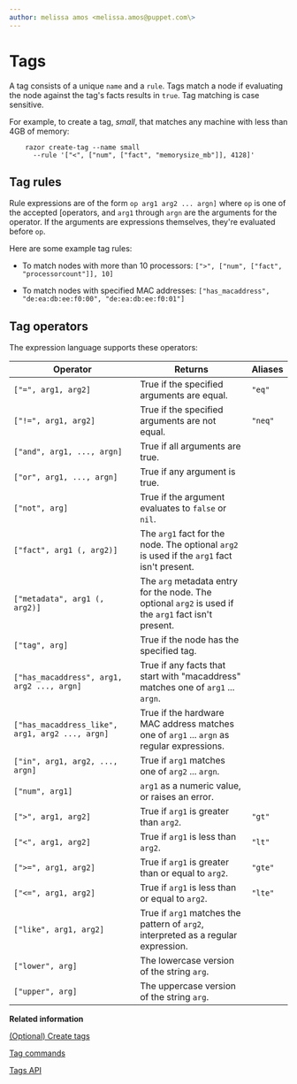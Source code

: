 ```yaml
---
author: melissa amos <melissa.amos@puppet.com\>
---
```


# Tags

A tag consists of a unique `name` and a `rule`. Tags match a node if evaluating the node against the tag's facts results in `true`. Tag matching is case sensitive.

For example, to create a tag, *small*, that matches any machine with less than 4GB of memory:

```
    razor create-tag --name small
      --rule '["<", ["num", ["fact", "memorysize_mb"]], 4128]'
```

## Tag rules

Rule expressions are of the form `op arg1 arg2 ... argn]` where `op` is one of the accepted \[operators, and `arg1` through `argn` are the arguments for the operator. If the arguments are expressions themselves, they're evaluated before `op`.

Here are some example tag rules:

-   To match nodes with more than 10 processors: `[">", ["num", ["fact", "processorcount"]], 10]`

-   To match nodes with specified MAC addresses: `["has_macaddress", "de:ea:db:ee:f0:00", "de:ea:db:ee:f0:01"]`


## Tag operators

The expression language supports these operators:

|Operator|Returns|Aliases|
|--------|-------|-------|
|`["=", arg1, arg2]`|True if the specified arguments are equal.|`"eq"`|
|`["!=", arg1, arg2]`|True if the specified arguments are not equal.|`"neq"`|
|`["and", arg1, ..., argn]`|True if all arguments are true.| |
|`["or", arg1, ..., argn]`|True if any argument is true.| |
|`["not", arg]`|True if the argument evaluates to `false` or `nil`.| |
|`["fact", arg1 (, arg2)]`|The `arg1` fact for the node. The optional `arg2` is used if the `arg1` fact isn't present.| |
|`["metadata", arg1 (, arg2)]`|The `arg` metadata entry for the node. The optional `arg2` is used if the `arg1` fact isn't present.| |
|`["tag", arg]`|True if the node has the specified tag.| |
|`["has_macaddress", arg1, arg2 ..., argn]`|True if any facts that start with "macaddress" matches one of `arg1` ... `argn`.| |
|`["has_macaddress_like", arg1, arg2 ..., argn]`|True if the hardware MAC address matches one of `arg1` ... `argn` as regular expressions.| |
|`["in", arg1, arg2, ..., argn]`|True if `arg1` matches one of `arg2` ... `argn`.| |
|`["num", arg1]`|`arg1` as a numeric value, or raises an error.| |
|`[">", arg1, arg2]`|True if `arg1` is greater than `arg2`.|`"gt"`|
|`["<", arg1, arg2]`|True if `arg1` is less than `arg2`.|`"lt"`|
|`[">=", arg1, arg2]`|True if `arg1` is greater than or equal to `arg2`.|`"gte"`|
|`["<=", arg1, arg2]`|True if `arg1` is less than or equal to `arg2`.|`"lte"`|
|`["like", arg1, arg2]`|True if `arg1` matches the pattern of `arg2`, interpreted as a regular expression.| |
|`["lower", arg]`|The lowercase version of the string `arg`.| |
|`["upper", arg]`|The uppercase version of the string `arg`.| |

**Related information**  


[\(Optional\) Create tags](provisioning_a_windows_node.md#)

[Tag commands](using_the_razor_client.md#)

[Tags API](api_reference.md#)

